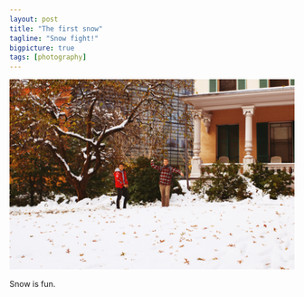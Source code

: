 ```yaml
---
layout: post
title: "The first snow"
tagline: "Snow fight!"
bigpicture: true
tags: [photography]
---
```


![](/img/snow.jpg)

Snow is fun.